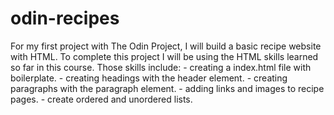 # odin-recipes
For my first project with The Odin Project, I will build a basic recipe website with HTML. 
To complete this project I will be using the HTML skills learned so far in this course.
Those skills include:
    - creating a index.html file with boilerplate.
    - creating headings with the header element.
    - creating paragraphs with the paragraph element.
    - adding links and images to recipe pages.
    - create ordered and unordered lists.
